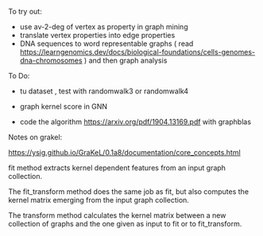To try out:
- use av-2-deg of vertex as property in graph mining
- translate vertex properties into edge properties
- DNA sequences to word representable graphs ( read https://learngenomics.dev/docs/biological-foundations/cells-genomes-dna-chromosomes ) and then graph analysis


To Do:
 - tu dataset , test with randomwalk3 or randomwalk4 

- graph kernel score in GNN

- code the algorithm https://arxiv.org/pdf/1904.13169.pdf with graphblas

Notes on grakel:

https://ysig.github.io/GraKeL/0.1a8/documentation/core_concepts.html

fit method extracts kernel dependent features from an input graph collection.

The fit_transform method does the same job as fit, but also computes the kernel matrix emerging from the input graph collection.

The transform method calculates the kernel matrix between a new collection of graphs and the one given as input to fit or to fit_transform.
